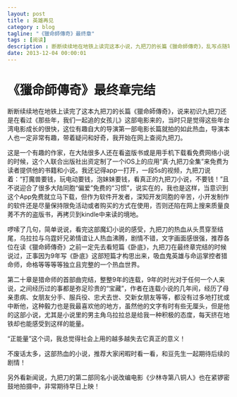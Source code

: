 ```yaml
---
layout: post
title : 英雄再见
category : blog
tagline: "《獵命師傳奇》最终章"
tags : [阅读]
description : 断断续续地在地铁上读完这本小说，九把刀的长篇《獵命師傳奇》，乱写点随笔
date: 2013-12-04 00:00:01
---
```


# 《獵命師傳奇》最终章完结

断断续续地在地铁上读完了这本九把刀的长篇《獵命師傳奇》，说来初识九把刀还是在看过《那些年，我们一起追的女孩儿》这部电影来的，当时只是觉得这些年台湾电影成长的很快，这位有趣自大的导演第一部电影长篇就拍的如此热血，导演本人也一定非常有趣，带着疑问和好奇，我开始在网上查阅九把刀。

<!-- more -->

这是一个有趣的作家，在大陆很多人还在看盗版书或是用手机下载看免费网络小说的时候，这个人联合出版社出资定制了一个iOS上的应用“真·九把刀全集”来免费为读者提供他的书籍和小说。我还记得app一打开，一段5s的视频，九把刀说着：“打魔兽要钱，玩电动要钱，泡妹妹要钱，看真正的九把刀小说，不要钱！”且不说迎合了很多大陆同胞“偏爱”免费的“习惯”，说实在的，我也是这样，当意识到这个App免费就立马下载，但作为软件开发者，深知开发同胞的辛苦，小开发制作的软件还是尽量保持限免活动或者购买的方式在使用，否则还陷在网上搜来质量良莠不齐的盗版书，再拷贝到kindle中来读的境地。

啰嗦了几句，简单说说，看完这部魔幻小说的感受，九把刀的热血从头贯穿至结尾，乌拉拉与乌霆奸兄弟情谊让人热血沸腾，剧情不错，文字画面感很强，推荐各位在读《獵命師傳奇》之前一定先去看短篇《卧底》，九把刀在最终章完结的时候说过，正事因为9年写《卧底》这部短篇才构思出来，吸血鬼英雄与命运掌控者猎命师，命格等等等等独立且完整的一个热血世界。

第二十章是猎命师的首部曲完结，整整9年的连载，9年的时光对于任何一个人来说，之间经历过的事都是弥足珍贵的“宝藏”，作者在连载小说的几年间，经历了母亲患病、女朋友分手、服兵役、忠犬去世、交新女朋友等等，都没有过多地打扰或中断他，这种毅力也是我最喜欢他的地方，虽然他的文字有时有些无厘头，但是他的这部小说，尤其是小说里的男主角乌拉拉总是给我一种积极的态度，每天挤在地铁却也能感受到这样的能量。

“正能量”这个词，我总觉得社会上用的越多越失去它真正的意义！

不废话太多，这部热血的小说，推荐大家闲暇时看一看，和豆先生一起期待后续的剧情！

另外看新闻说，九把刀的第二部同名小说改编电影《少林寺第八铜人》也在紧锣密鼓地拍摄中，非常期待早日上映！